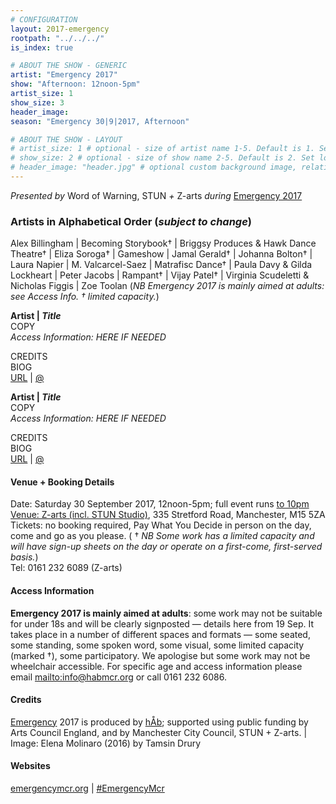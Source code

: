 ```yaml
---
# CONFIGURATION
layout: 2017-emergency
rootpath: "../../../"
is_index: true

# ABOUT THE SHOW - GENERIC
artist: "Emergency 2017"
show: "Afternoon: 12noon-5pm"
artist_size: 1
show_size: 3
header_image:
season: "Emergency 30|9|2017, Afternoon"

# ABOUT THE SHOW - LAYOUT
# artist_size: 1 # optional - size of artist name 1-5. Default is 1. Set longer names to lower values
# show_size: 2 # optional - size of show name 2-5. Default is 2. Set longer names to lower values
# header_image: "header.jpg" # optional custom background image, relative to current page
---
```

*Presented by* Word of Warning, STUN *+* Z-arts *during* [Emergency 2017](/current/2017-emergency)    

### Artists in Alphabetical Order (*subject to change*)      
Alex Billingham | Becoming Storybook† | Briggsy Produces & Hawk Dance Theatre† | Eliza Soroga† | Gameshow | Jamal Gerald† | Johanna Bolton† | Laura Napier | M. Valcarcel-Saez | Matrafisc Dance† | Paula Davy & Gilda Lockheart | Peter Jacobs | Rampant† | Vijay Patel† | Virginia Scudeletti & Nicholas Figgis | Zoe Toolan (*NB Emergency 2017 is mainly aimed at adults: see Access Info. † limited capacity.*)          
           
**Artist | *Title***        
COPY         
*Access Information: HERE IF NEEDED*        
        
CREDITS         
BIOG         
<a href="http://URL" target="_blank">URL</a> | <a href="http://twitter.com/" target="_blank">@</a>        
         
**Artist | *Title***        
COPY         
*Access Information: HERE IF NEEDED*        
         
CREDITS         
BIOG         
<a href="http://URL" target="_blank">URL</a> | <a href="http://twitter.com/" target="_blank">@</a>        
         
#### Venue + Booking Details         
Date: Saturday 30 September 2017, 12noon-5pm; full event runs [to 10pm](/current/2017-emergency/evening)            
[Venue: Z-arts (incl. STUN Studio)](http://www.z-arts.org/about-us/getting-here), 335 Stretford Road, Manchester, M15 5ZA        
Tickets: no booking required, Pay What You Decide in person on the day, come and go as you please. ( † *NB Some work has a limited capacity and will have sign-up sheets on the day or operate on a first-come, first-served basis.*)        
Tel: 0161 232 6089 (Z-arts)          
        
#### Access Information       
**Emergency 2017 is mainly aimed at adults**: some work may not be suitable for under 18s and will be clearly signposted — details here from 19 Sep. It takes place in a number of different spaces and formats — some seated, some standing, some spoken word, some visual, some limited capacity (marked †), some participatory. We apologise but some work may not be wheelchair accessible. For specific age and access information please email <mailto:info@habmcr.org> or call 0161 232 6086.     
            
#### Credits         
[Emergency](/hab/emergency) 2017 is produced by [hÅb](/hab); supported using public funding by Arts Council England, and by Manchester City Council, STUN + Z-arts. | Image: Elena Molinaro (2016) by Tamsin Drury        
        
#### Websites
<a href="http://emergencymcr.org" target="_blank">emergencymcr.org</a> | <a href="http://twitter.com/hashtag/EmergencyMcr" target="_blank">#EmergencyMcr<a>
